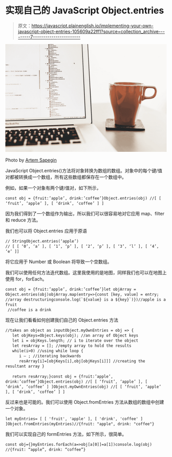 # 实现自己的 JavaScript Object.entries

> 原文：<https://javascript.plainenglish.io/implementing-your-own-javascript-object-entries-105609a22ff1?source=collection_archive---------7----------------------->

![](img/24dbd7ba1ab443025aa8593a78673691.png)

Photo by [Artem Sapegin](https://unsplash.com/@sapegin?utm_source=medium&utm_medium=referral)

JavaScript Object.entries()方法将对象转换为数组的数组。对象中的每个键/值对都被转换成一个数组，所有这些数组都保存在一个数组中。

例如，如果一个对象有两个键/值对，如下所示，

```
const obj = {fruit:’apple’, drink:’coffee’}Object.entries(obj) //[ [ ‘fruit’, ‘apple’ ], [ ‘drink’, ‘coffee’ ] ]
```

因为我们得到了一个数组作为输出，所以我们可以很容易地对它应用 map、filter 和 reduce 方法。

我们也可以将 Object.entries 应用于原语

```
// StringObject.entries(‘apple’) 
// [ [ ‘0’, ‘a’ ], [ ‘1’, ‘p’ ], [ ‘2’, ‘p’ ], [ ‘3’, ‘l’ ], [ ‘4’, ‘e’ ]]
```

将它应用于 Number 或 Boolean 将导致一个空数组。

我们可以使用任何方法迭代数组。这里我使用的是地图，同样我们也可以在地图上使用 for，forEach。

```
const obj = {fruit:’apple’, drink:’coffee’}let objArray = Object.entries(obj)objArray.map(entry=>{const [key, value] = entry; //array destructuringconsole.log(`${value} is a ${key}`)})//apple is a fruit
 //coffee is a drink
```

现在让我们看看如何创建我们自己的 Object.entries 方法

```
//takes an object as inputObject.myOwnEntries = obj => {
   let objKeys=Object.keys(obj); //an array of Object keys
   let i = objKeys.length; // i to iterate over the object
   let resArray = []; //empty array to hold the results
   while(i>0) //using while loop {
      i — ; //iterating backwards
      resArray[i]=[objKeys[i],obj[objKeys[i]]] //creating the resultant array }

   return resArray;}const obj = {fruit:’apple’, drink:’coffee’}Object.entries(obj) //[ [ ‘fruit’, ‘apple’ ], [ ‘drink’, ‘coffee’ ] ]Object.myOwnEntries(obj) //[ [ ‘fruit’, ‘apple’ ], [ ‘drink’, ‘coffee’ ] ]
```

反过来也是可能的。我们可以使用 Object.fromEntries 方法从数组的数组中创建一个对象。

```
let myEntries= [ [ 'fruit', 'apple' ], [ 'drink', 'coffee' ] ]Object.fromEntries(myEntries)//{fruit: "apple", drink: "coffee"}
```

我们可以实现自己的 formEntries 方法，如下所示，很简单。

```
const obj={}myEntries.forEach(a=>obj[a[0]]=a[1])console.log(obj) //{fruit: “apple”, drink: “coffee”}
```